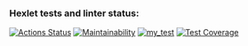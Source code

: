 ### Hexlet tests and linter status:
[![Actions Status](https://github.com/SashaTolkodubova/python-project-50/workflows/hexlet-check/badge.svg)](https://github.com/SashaTolkodubova/python-project-50/actions)
[![Maintainability](https://api.codeclimate.com/v1/badges/4ef5273e106f43da12d8/maintainability)](https://codeclimate.com/github/SashaTolkodubova/python-project-50/maintainability)
[![my_test](https://github.com/SashaTolkodubova/python-project-50/actions/workflows/my_test.yml/badge.svg)](https://github.com/SashaTolkodubova/python-project-50/actions/workflows/my_test.yml)
[![Test Coverage](https://api.codeclimate.com/v1/badges/4ef5273e106f43da12d8/test_coverage)](https://codeclimate.com/github/SashaTolkodubova/python-project-50/test_coverage)